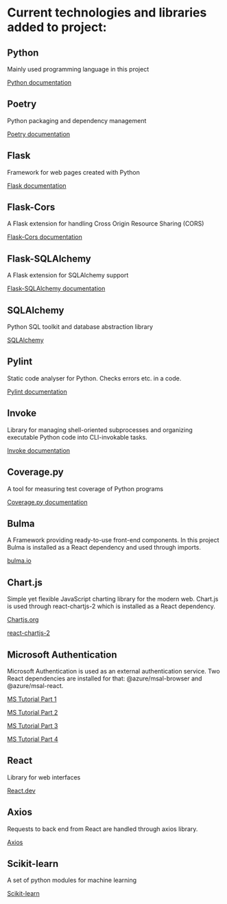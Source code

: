 # Current technologies and libraries added to project:

## Python

Mainly used programming language in this project

[Python documentation](https://docs.python.org/3/)

## Poetry

Python packaging and dependency management

[Poetry documentation](https://python-poetry.org/docs/)

## Flask

Framework for web pages created with Python

[Flask documentation](https://flask.palletsprojects.com/en/3.0.x/)

## Flask-Cors

A Flask extension for handling Cross Origin Resource Sharing (CORS)

[Flask-Cors documentation](https://pypi.org/project/Flask-Cors/)

## Flask-SQLAlchemy

A Flask extension for SQLAlchemy support

[Flask-SQLAlchemy documentation](https://flask-sqlalchemy.palletsprojects.com/en/3.1.x/)

## SQLAlchemy

Python SQL toolkit and database abstraction library

[SQLAlchemy](https://www.sqlalchemy.org/)

## Pylint

Static code analyser for Python. Checks errors etc. in a code.

[Pylint documentation](https://pypi.org/project/pylint/)

## Invoke

Library for managing shell-oriented subprocesses and organizing executable Python code into CLI-invokable tasks.

[Invoke documentation](https://www.pyinvoke.org/)

## Coverage.py

A tool for measuring test coverage of Python programs

[Coverage.py documentation](https://coverage.readthedocs.io/en/7.5.1/)

## Bulma

A Framework providing ready-to-use front-end components. In this project Bulma is installed as a React dependency and used through imports.

[bulma.io](https://bulma.io/)

## Chart.js

Simple yet flexible JavaScript charting library for the modern web. Chart.js is used through react-chartjs-2 which is installed as a React dependency.

[Chartjs.org](https://www.chartjs.org/)

[react-chartjs-2](https://react-chartjs-2.js.org/)

## Microsoft Authentication

Microsoft Authentication is used as an external authentication service. Two React dependencies are installed for that: @azure/msal-browser and @azure/msal-react.

[MS Tutorial Part 1](https://learn.microsoft.com/en-us/entra/external-id/customers/tutorial-single-page-app-react-sign-in-prepare-tenant)

[MS Tutorial Part 2](https://learn.microsoft.com/en-us/entra/external-id/customers/tutorial-single-page-app-react-sign-in-prepare-app)

[MS Tutorial Part 3](https://learn.microsoft.com/en-us/entra/external-id/customers/tutorial-single-page-app-react-sign-in-configure-authentication)

[MS Tutorial Part 4](https://learn.microsoft.com/en-us/entra/external-id/customers/tutorial-single-page-app-react-sign-in-sign-out)

## React 

Library for web interfaces

[React.dev](https://react.dev/)

## Axios

Requests to back end from React are handled through axios library.

[Axios](https://www.npmjs.com/package/axios)

## Scikit-learn

A set of python modules for machine learning

[Scikit-learn](https://scikit-learn.org/stable/)
